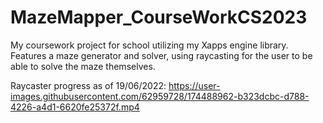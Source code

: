 # MazeMapper_CourseWorkCS2023
My coursework project for school utilizing my Xapps engine library. Features a maze generator and solver, using raycasting for the user to be able to solve the maze themselves. 

Raycaster progress as of 19/06/2022:
https://user-images.githubusercontent.com/62959728/174488962-b323dcbc-d788-4226-a4d1-6620fe25372f.mp4
